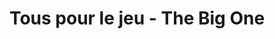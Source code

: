 ---
title: Tous pour le jeu - The Big One
jour: mercredi 13 avril 
horaires: 18h-20h
resume: <strong class="strong">Le live à ne pas manquer ! </strong><br>Nous répondons aux problèmes abordés lors du premier live et faisons venir un grand nombre d'acteurs du secteur de l'accessiblité. Notre objectif est de faire prendre conscience aux créateurs de jeux vidéos et au plus grand nombre de joueurs de l'importance d'inclure ces personnes en situation de handicap
invites:
    - 
        nom: Stéphane Laurent
        metier: Chef de Projet Réseau Testing - Cap Game
        url: /assets/images/invites/CAdStephaneLaurent.jpeg
    - 
        nom: MrGyzmo
        metier: Responsable de la Web TV - Atletec
        url: /assets/images/invites/Mrgyzmo.jpeg
    -
        nom: Adrien Du Patelin
        metier: Futur doctorant en Sciences de l’Information et de la Communication
        url: /assets/images/invites/adriendupatelin.jpeg
    -
        nom: AlexandreTheGamer
        metier: Ambassadeur HandiGamers
        url: /assets/images/invites/rcAlex92.jpeg
    -
        nom: Ninon Dubourg
        metier: Doctorante dans l'accessibilté
        url: :assets/images/invites/ninondubourg.jpeg
    


planning:
    -
        rubrique: Introduction
        resume: Présentation des problématiques que l'on va évoqer, de l'équipe et de nos invités
    -
        rubrique: Discussions
        resume: Plusieurs questions posées par les animateurs aux différents invités. Mais aussi par les spectateurs du tchat.
    -
        rubrique: Confrontation
        resume: Nous donnons l'occasion aux joueurs en situation de handicap de pouvoir s'addresser directment à des personnes participant à la création de jeux vidéos
    -
        rubrique: Programme en cours d'élaboration...
        resume: Nous voulons donner la parole à un maximum de personnes pour qu'il puisse s'exprimer de la meilleure des manières 
---